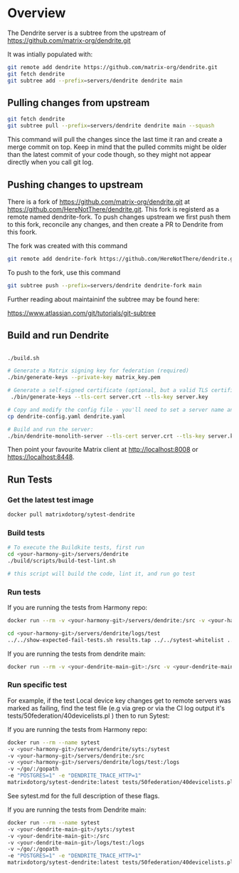 # Overview

The Dendrite server is a subtree from the upstream of <https://github.com/matrix-org/dendrite.git>

It was intially populated with:

```bash
git remote add dendrite https://github.com/matrix-org/dendrite.git
git fetch dendrite
git subtree add --prefix=servers/dendrite dendrite main
```

## Pulling changes from upstream

```bash
git fetch dendrite
git subtree pull --prefix=servers/dendrite dendrite main --squash
```

This command will pull the changes since the last time it ran and create a merge commit on top. Keep in mind that the pulled commits might be older than the latest commit of your code though, so they might not appear directly when you call git log.

## Pushing changes to upstream

There is a fork of <https://github.com/matrix-org/dendrite.git> at <https://github.com/HereNotThere/dendrite.git>. This fork is registerd as a remote named dendrite-fork. To push changes upstream we first push them to this fork, reconcile any changes, and then create a PR to Dendrite from this foork.

The fork was created with this command

```bash
git remote add dendrite-fork https://github.com/HereNotThere/dendrite.git
```

To push to the fork, use this command

```bash
git subtree push --prefix=servers/dendrite dendrite-fork main
```

Further reading about maintaininf the subtree may be found here:

<https://www.atlassian.com/git/tutorials/git-subtree>

## Build and run Dendrite

```bash

./build.sh

# Generate a Matrix signing key for federation (required)
./bin/generate-keys --private-key matrix_key.pem

# Generate a self-signed certificate (optional, but a valid TLS certificate is normally# needed for Matrix federation/clients to work properly!)
 ./bin/generate-keys --tls-cert server.crt --tls-key server.key

# Copy and modify the config file - you'll need to set a server name and paths to the keys# at the very least, along with setting up the database connection strings.
cp dendrite-config.yaml dendrite.yaml

# Build and run the server:
./bin/dendrite-monolith-server --tls-cert server.crt --tls-key server.key --config dendrite.yaml

```

Then point your favourite Matrix client at <http://localhost:8008> or <https://localhost:8448>.

## Run Tests

### Get the latest test image

```bash
docker pull matrixdotorg/sytest-dendrite
```

### Build tests

```bash
# To execute the Buildkite tests, first run
cd <your-harmony-git>/servers/dendrite
./build/scripts/build-test-lint.sh

# this script will build the code, lint it, and run go test
```

### Run tests

If you are running the tests from Harmony repo:

```bash
docker run --rm -v <your-harmony-git>/servers/dendrite:/src -v <your-harmony-git>/servers/dendrite/logs/test:/logs matrixdotorg/sytest-dendrite

cd <your-harmony-git>/servers/dendrite/logs/test
../../show-expected-fail-tests.sh results.tap ../../sytest-whitelist ../../sytest-blacklist
```

If you are running the tests from dendrite main:

```bash
docker run --rm -v <your-dendrite-main-git>:/src -v <your-dendrite-main-git>/logs/test:/logs matrixdotorg/sytest-dendrite
```

### Run specific test

For example, if the test Local device key changes get to remote servers was marked as failing, find the test file (e.g via grep or via the CI log output it's tests/50federation/40devicelists.pl ) then to run Sytest:

If you are running the tests from Harmony repo:

```bash
docker run --rm --name sytest
-v <your-harmony-git>/servers/dendrite/syts:/sytest
-v <your-harmony-git>/servers/dendrite:/src
-v <your-harmony-git>/servers/dendrite/logs/test:/logs
-v ~/go/:/gopath
-e "POSTGRES=1" -e "DENDRITE_TRACE_HTTP=1"
matrixdotorg/sytest-dendrite:latest tests/50federation/40devicelists.pl
```

See sytest.md for the full description of these flags.

If you are running the tests from Dendrite main:

```bash
docker run --rm --name sytest
-v <your-dendrite-main-git>/syts:/sytest
-v <your-dendrite-main-git>:/src
-v <your-dendrite-main-git>/logs/test:/logs
-v ~/go/:/gopath
-e "POSTGRES=1" -e "DENDRITE_TRACE_HTTP=1"
matrixdotorg/sytest-dendrite:latest tests/50federation/40devicelists.pl
```
